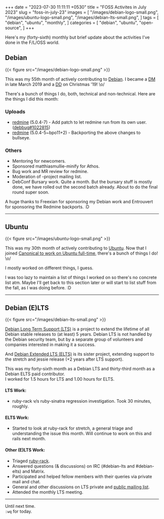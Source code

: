 +++
date = "2023-07-30 11:11:11 +0530"
title = "FOSS Activites in July 2023"
slug = "foss-in-july-23"
images = [
    "/images/debian-logo-small.png",
    "/images/ubuntu-logo-small.png",
    "/images/debian-lts-small.png",
]
tags = [
    "debian",
    "ubuntu",
    "monthly",
]
categories = [
    "debian",
    "ubuntu",
    "open-source",
]
+++

Here's my (forty-sixth) monthly but brief update about the activities I've done in the F/L/OSS world.

## Debian
{{< figure src="/images/debian-logo-small.png" >}}

This was my 55th month of actively contributing to [Debian](https://www.debian.org/).
I became a [DM](https://wiki.debian.org/DebianMaintainer) in late March 2019 and a [DD](https://wiki.debian.org/DebianDeveloper) on Christmas '19! \o/

There's a bunch of things I do, both, technical and non-technical. Here are the things I did this month:

### Uploads

- [redmine](https://tracker.debian.org/pkg/redmine) (5.0.4-7) - Add patch to let redmine run from its own user. ([debbug#1022815](https://bugs.debian.org/1022815))
- [redmine](https://tracker.debian.org/pkg/redmine) (5.0.4-5~bpo11+2) - Backporting the above changes to bullseye.

### Others

- Mentoring for newcomers.
- Sponsored matthiasmullie-minify for Athos.
- Bug work and MR review for redmine.
- Moderation of -project mailing list.
- DebConf Bursary work. Quite a month. But the bursary stuff is mostly done, we have rolled out the second batch already. About to do the final round super soon.

A huge thanks to Freexian for sponsoring my Debian work and Entrouvert for sponsoring the Redmine backports. :D

---

## Ubuntu
{{< figure src="/images/ubuntu-logo-small.png" >}}

This was my 30th month of actively contributing to [Ubuntu](https://ubuntu.com/about).
Now that I joined [Canonical to work on Ubuntu full-time](https://utkarsh2102.org/posts/hello-canonical/), there's a bunch of things I do! \o/

I mostly worked on different things, I guess.

I was too lazy to maintain a list of things I worked on so there's
no concrete list atm. Maybe I'll get back to this section later or
will start to list stuff from the fall, as I was doing before. :D

---

## Debian (E)LTS
{{< figure src="/images/debian-lts-small.png" >}}

[Debian Long Term Support (LTS)](https://www.freexian.com/en/services/debian-lts.html) is a project to extend the lifetime of all Debian stable releases to (at least) 5 years. Debian LTS is not handled by the Debian security team, but by a separate group of volunteers and companies interested in making it a success.  

And [Debian Extended LTS (ELTS)](https://deb.freexian.com/extended-lts) is its sister project, extending support to the stretch and jessie release (+2 years after LTS support).

This was my forty-sixth month as a Debian LTS and thirty-third month as a Debian ELTS paid contributor.  
I worked for 1.5 hours for LTS and 1.00 hours for ELTS.

#### LTS Work:

- ruby-rack v/s ruby-sinatra regression investigation. Took 30 minutes, roughly.

#### ELTS Work:

- Started to look at ruby-rack for stretch, a general triage and understanding the issue this month. Will continue to work on this and rails next month.

#### Other (E)LTS Work:

- Triaged [ruby-rack](https://tracker.debian.org/pkg/ruby-rack).
- Answered questions (& discussions) on IRC (#debian-lts and #debian-elts) and Matrix.
- Participated and helped fellow members with their queries via private mail and chat.
- General and other discussions on LTS private and [public mailing list](https://lists.debian.org/debian-lts/2023/07/threads.html).
- Attended the monthly LTS meeting.

---

Until next time.  
`:wq` for today.
